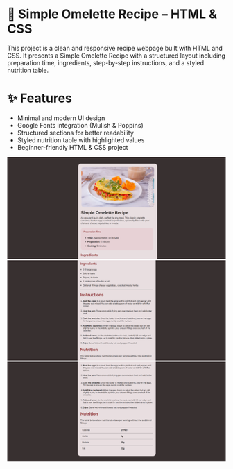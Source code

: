 <h1>🍳 Simple Omelette Recipe – HTML & CSS</h1>

This project is a clean and responsive recipe webpage built with HTML and CSS. It presents a Simple Omelette Recipe with a structured layout including preparation time, ingredients, step-by-step instructions, and a styled nutrition table.

<h1>✨ Features</h1>

<ul>
  <li>Minimal and modern UI design</li>
  <li>Google Fonts integration (Mulish & Poppins)</li>
  <li>Structured sections for better readability</li>
  <li>Styled nutrition table with highlighted values</li>
  <li>Beginner-friendly HTML & CSS project</li>
</ul>

![UI Screenshot](01_SC.png)
![UI Screenshot](02_SC.png)
![UI Screenshot](03_SC.png)
